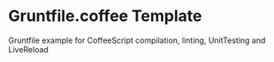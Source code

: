 Gruntfile.coffee Template
==========================

Gruntfile example for CoffeeScript compilation, linting, UnitTesting and LiveReload
